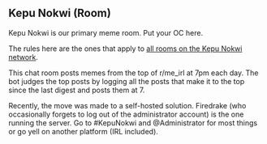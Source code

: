 ## Kepu Nokwi (Room)
Kepu Nokwi is our primary meme room. Put your OC here.

The rules here are the ones that apply to [all rooms on the Kepu Nokwi network](../rules.md).

This chat room posts memes from the top of r/me_irl <!-- and r/dankmemes --> at 7pm each day. The bot judges the top posts by logging all the posts that make it to the top since the last digest and posts them at 7.

Recently, the move was made to a self-hosted solution. Firedrake (who occasionally forgets to log out of the administrator account) is the one running the server. Go to #KepuNokwi and @Administrator for most things or go yell on another platform (IRL included).
